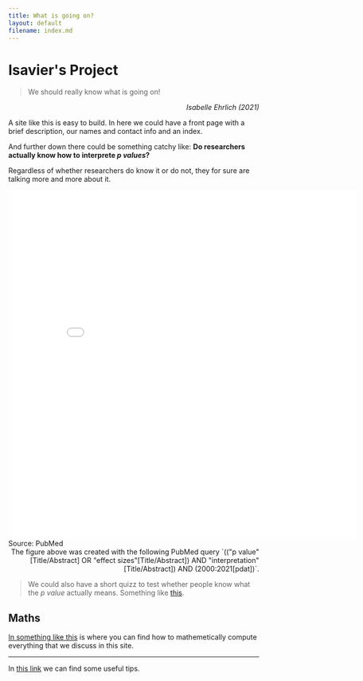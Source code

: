 ```yaml
---
title: What is going on?
layout: default
filename: index.md
---
```

# Isavier's Project
> We should really know what is going on!

<div style="text-align: right"> <i>Isabelle Ehrlich (2021)</i></div> 

A site like this is easy to build. In here we could have a front page with a brief description, our names and contact info and an index.

And further down there could be something catchy like: 
**Do researchers actually know how to interprete _p values_?**

Regardless of whether researchers do know it or do not, they for sure are talking more and more about it.

<iframe src="./interpretation_plot.html"
    sandbox="allow-same-origin allow-scripts"
    width="700"
    height="700"
    scrolling="yes"
    seamless="seamless"
    frameborder="0">
  </iframe>
  <caption>Source: PubMed</caption>
 <div style="text-align: right"> 
The figure above was created with the following PubMed query `(("p value"[Title/Abstract] OR "effect sizes"[Title/Abstract]) AND "interpretation"[Title/Abstract]) AND (2000:2021[pdat])`. </div> 

> We could also have a short quizz to test whether people know what the _p value_ actually means. Something like [this](./pages/quizz.html).

## Maths
[In something like this](./pages/maths.html) is where you can find how to mathemetically compute everything that we discuss in this site.

--------
In [this link](./pages/cheat_sheet.html) we can find some useful tips.
